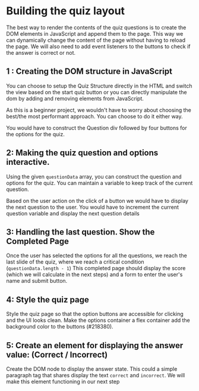 # Building the quiz layout

The best way to render the contents of the quiz questions is to create the DOM elements in JavaScript and append them to the page. This way we can dynamically change the content of the page without having to reload the page. We will also need to add event listeners to the buttons to check if the answer is correct or not.

## 1 : Creating the DOM structure in JavaScript 

You can choose to setup the Quiz Structure directly in the HTML and switch the view based on the start quiz button or you can directly manipulate the dom by adding and removing elements from JavaScript. 

As this is a beginner project, we wouldn't have to worry about choosing the best/the most performant approach. You can choose to do it either way.

You would have to construct the Question div followed by four buttons for the options for the quiz. 

## 2: Making the quiz question and options interactive. 

Using the given `questionData` array, you can construct the question and options for the quiz. You can maintain a variable to keep track of the current question.

Based on the user action on the click of a button we would have to display the next question to the user. You would have to increment the current question variable and display the next question details

## 3: Handling the last question. Show the Completed Page 

Once the user has selected the options for all the questions, we reach the last slide of the quiz, where we reach a critical condition (`questionData.length - 1`) This completed page should display the score (which we will calculate in the next steps) and a form to enter the user's name and submit button. 

## 4: Style the quiz page 

Style the quiz page so that the option buttons are accessible for clicking and the UI looks clean. Make the options container a flex container add the background color to the buttons (#218380). 

## 5: Create an element for displaying the answer value: (Correct / Incorrect) 

Create the DOM node to display the answer state. This could a simple paragraph tag that shares display the text `correct` and `incorrect`. We will make this element functioning in our next step
